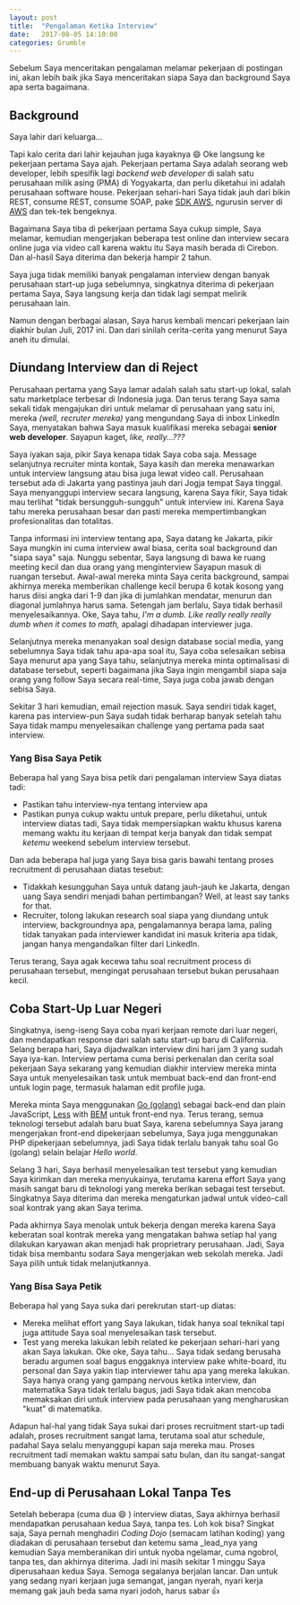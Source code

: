 ```yaml
---
layout: post
title:  "Pengalaman Ketika Interview"
date:   2017-08-05 14:10:00
categories: Grumble
---
```


Sebelum Saya menceritakan pengalaman melamar pekerjaan di postingan ini,
akan lebih baik jika Saya menceritakan siapa Saya dan background Saya apa
serta bagaimana.
<!-- readmore -->

## Background
Saya lahir dari keluarga...

Tapi kalo cerita dari lahir kejauhan juga kayaknya :smile:
Oke langsung ke pekerjaan pertama Saya ajah. Pekerjaan pertama Saya adalah
seorang web developer, lebih spesifik lagi _backend web developer_ di salah satu
perusahaan milik asing (PMA) di Yogyakarta, dan perlu diketahui ini adalah
perusahaan software house. Pekerjaan sehari-hari Saya tidak jauh dari bikin
REST, consume REST, consume SOAP, pake [SDK AWS](https://aws.amazon.com/sdk-for-php/),
ngurusin server di [AWS](https://aws.amazon.com/) dan tek-tek bengeknya.

Bagaimana Saya tiba di pekerjaan pertama Saya cukup simple, Saya melamar,
kemudian mengerjakan beberapa test online dan interview secara online juga
via video call karena waktu itu Saya masih berada di Cirebon. Dan al-hasil
Saya diterima dan bekerja hampir 2 tahun.

Saya juga tidak memiliki banyak pengalaman interview dengan banyak perusahaan
start-up juga sebelumnya, singkatnya diterima di pekerjaan pertama Saya, Saya
langsung kerja dan tidak lagi sempat melirik perusahaan lain.

Namun dengan berbagai alasan, Saya harus kembali mencari pekerjaan lain
diakhir bulan Juli, 2017 ini. Dan dari sinilah cerita-cerita yang menurut
Saya aneh itu dimulai.

## Diundang Interview dan di Reject
Perusahaan pertama yang Saya lamar adalah salah satu start-up lokal,
salah satu marketplace terbesar di Indonesia juga. Dan terus terang Saya
sama sekali tidak mengajukan diri untuk melamar di perusahaan yang satu ini,
mereka _(well, recruter mereka)_ yang mengundang Saya di inbox LinkedIn Saya,
menyatakan bahwa Saya masuk kualifikasi mereka sebagai __senior web developer__.
Sayapun kaget, _like, really...???_

Saya iyakan saja, pikir Saya kenapa tidak Saya coba saja. Message selanjutnya
recruiter minta kontak, Saya kasih dan mereka menawarkan untuk interview
langsung atau bisa juga lewat video call. Perusahaan tersebut ada di Jakarta
yang pastinya jauh dari Jogja tempat Saya tinggal. Saya menyanggupi interview
secara langsung, karena Saya fikir, Saya tidak mau terlihat
"tidak bersungguh-sungguh" untuk interview ini. Karena Saya tahu mereka
perusahaan besar dan pasti mereka mempertimbangkan profesionalitas dan
totalitas.

Tanpa informasi ini interview tentang apa, Saya datang ke Jakarta, pikir Saya
mungkin ini cuma interview awal biasa, cerita soal background dan "siapa saya"
saja. Nunggu sebentar, Saya langsung di bawa ke ruang meeting kecil dan dua
orang yang menginterview Sayapun masuk di ruangan tersebut. Awal-awal mereka
minta Saya cerita background, sampai akhirnya mereka memberikan challenge kecil
berupa 6 kotak kosong yang harus diisi angka dari 1-9 dan jika di jumlahkan
mendatar, menurun dan diagonal jumlahnya harus sama. Setengah jam berlalu,
Saya tidak berhasil menyelesaikannya. Oke, Saya tahu, _I'm a dumb. Like really
really really dumb when it comes to math,_ apalagi dihadapan interviewer juga.

Selanjutnya mereka menanyakan soal design database social media, yang sebelumnya
Saya tidak tahu apa-apa soal itu, Saya coba selesaikan sebisa Saya menurut
apa yang Saya tahu, selanjutnya mereka minta optimalisasi di database tersebut,
seperti bagaimana jika Saya ingin mengambil siapa saja orang yang follow Saya
secara real-time, Saya juga coba jawab dengan sebisa Saya.

Sekitar 3 hari kemudian, email rejection masuk. Saya sendiri tidak kaget, karena
pas interview-pun Saya sudah tidak berharap banyak setelah tahu Saya tidak
mampu menyelesaikan challenge yang pertama pada saat interview.

### Yang Bisa Saya Petik
Beberapa hal yang Saya bisa petik dari pengalaman interview Saya diatas tadi:

- Pastikan tahu interview-nya tentang interview apa
- Pastikan punya cukup waktu untuk prepare, perlu diketahui, untuk interview
  diatas tadi, Saya tidak mempersiapkan waktu khusus karena memang waktu itu
  kerjaan di tempat kerja banyak dan tidak sempat _ketemu_ weekend sebelum
  interview tersebut.

Dan ada beberapa hal juga yang Saya bisa garis bawahi tentang proses recruitment
di perusahaan diatas tesebut:

- Tidakkah kesungguhan Saya untuk datang jauh-jauh ke Jakarta, dengan uang Saya
  sendiri menjadi bahan pertimbangan? Well, at least say tanks for that.
- Recruiter, tolong lakukan research soal siapa yang diundang untuk interview,
  backgroundnya apa, pengalamannya berapa lama, paling tidak tanyakan pada
  interviewer kandidat ini masuk kriteria apa tidak, jangan hanya mengandalkan
  filter dari LinkedIn.

Terus terang, Saya agak kecewa tahu soal recruitment process di perusahaan
tersebut, mengingat perusahaan tersebut bukan perusahaan kecil.

## Coba Start-Up Luar Negeri
Singkatnya, iseng-iseng Saya coba nyari kerjaan remote dari luar negeri,
dan mendapatkan response dari salah satu start-up baru di California.
Selang berapa hari, Saya dijadwalkan interview dini hari jam 3 yang sudah
Saya iya-kan. Interview pertama cuma berisi perkenalan dan cerita soal
pekerjaan Saya sekarang yang kemudian diakhir interview mereka minta Saya
untuk menyelesaikan task untuk membuat back-end dan front-end untuk login page,
termasuk halaman edit profile juga.

Mereka minta Saya menggunakan [Go (golang)](https://golang.org/) sebagai
back-end dan plain JavaScript, [Less](http://lesscss.org/) with
[BEM](http://getbem.com) untuk front-end nya. Terus terang, semua teknologi
tersebut adalah baru buat Saya, karena sebelumnya Saya jarang mengerjakan
front-end dipekerjaan sebelumya, Saya juga menggunakan PHP dipekerjaan
sebelumnya, jadi Saya tidak terlalu banyak tahu soal Go (golang) selain
belajar _Hello world_.

Selang 3 hari, Saya berhasil menyelesaikan test tersebut yang kemudian Saya
kirimkan dan mereka menyukainya, terutama karena effort Saya yang masih sangat
baru di teknologi yang mereka berikan sebagai test tersebut. Singkatnya Saya
diterima dan mereka mengaturkan jadwal untuk video-call soal kontrak yang
akan Saya terima.

Pada akhirnya Saya menolak untuk bekerja dengan mereka karena Saya keberatan
soal kontrak mereka yang mengatakan bahwa setiap hal yang dilakukan karyawan
akan menjadi hak proprietrary perusahaan. Jadi, Saya tidak bisa membantu
sodara Saya mengerjakan web sekolah mereka. Jadi Saya pilih untuk tidak
melanjutkannya.

### Yang Bisa Saya Petik
Beberapa hal yang Saya suka dari perekrutan start-up diatas:

- Mereka melihat effort yang Saya lakukan, tidak hanya soal teknikal tapi juga
  attitude Saya soal menyelesaikan task tersebut.
- Test yang mereka lakukan lebih related ke pekerjaan sehari-hari yang akan Saya
  lakukan. Oke oke, Saya tahu... Saya tidak sedang berusaha beradu argumen
  soal bagus enggaknya interview pake white-board, itu personal dan Saya yakin
  tiap interviewer tahu apa yang mereka lakukan. Saya hanya orang yang gampang
  nervous ketika interview, dan matematika Saya tidak terlalu bagus, jadi Saya
  tidak akan mencoba memaksakan diri untuk interview pada perusahaan yang
  mengharuskan "kuat" di matematika.

Adapun hal-hal yang tidak Saya sukai dari proses recruitment start-up tadi
adalah, proses recruitment sangat lama, terutama soal atur schedule, padahal
Saya selalu menyanggupi kapan saja mereka mau. Proses recruitment tadi memakan
waktu sampai satu bulan, dan itu sangat-sangat membuang banyak waktu menurut
Saya.

## End-up di Perusahaan Lokal Tanpa Tes
Setelah beberapa (cuma dua :smile: ) interview diatas, Saya akhirnya
berhasil mendapatkan perusahaan kedua Saya, tanpa tes. Loh kok bisa?
Singkat saja, Saya pernah menghadiri _Coding Dojo_ (semacam latihan koding)
yang diadakan di perusahaan tersebut dan ketemu sama _lead_nya yang
kemudian Saya memberanikan diri untuk nyoba ngelamar, cuma ngobrol,
tanpa tes, dan akhirnya diterima. Jadi ini masih sekitar 1 minggu Saya
diperusahaan kedua Saya. Semoga segalanya berjalan lancar. Dan untuk yang
sedang nyari kerjaan juga semangat, jangan nyerah, nyari kerja memang gak
jauh beda sama nyari jodoh, harus sabar :thumbsup: